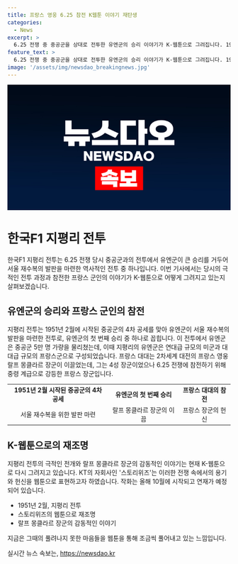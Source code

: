 ```yaml
---
title: 프랑스 영웅 6.25 참전 K웹툰 이야기 재탄생
categories:
  - News
excerpt: >
  6.25 전쟁 중 중공군을 상대로 전투한 유엔군의 승리 이야기가 K-웹툰으로 그려집니다. 1951년 2월, 양평군에서 프랑스군과 미군이 참전한 지평리 전투에서 유엔군이 큰 승리를 거두었습니다. 프랑스 장군이 이끈 프랑스 군대도 특별한 이야기를 갖고 있었죠. 이에 대한 내용이 웹툰으로 다시 그려지며, 자유 대한민국을 지켜낸 용기와 헌신이 재조명될 예정입니다. 현재 작화가 진행 중이며, 올해 10월에 연재될 예정입니다. K-웹툰으로 다가올 이야기에 관심이 쏠립니다. (단어수: 98)
feature_text: >
  6.25 전쟁 중 중공군을 상대로 전투한 유엔군의 승리 이야기가 K-웹툰으로 그려집니다. 1951년 2월, 양평군에서 프랑스군과 미군이 참전한 지평리 전투에서 유엔군이 큰 승리를 거두었습니다. 프랑스 장군이 이끈 프랑스 군대도 특별한 이야기를 갖고 있었죠. 이에 대한 내용이 웹툰으로 다시 그려지며, 자유 대한민국을 지켜낸 용기와 헌신이 재조명될 예정입니다. 현재 작화가 진행 중이며, 올해 10월에 연재될 예정입니다. K-웹툰으로 다가올 이야기에 관심이 쏠립니다. (단어수: 98)
image: '/assets/img/newsdao_breakingnews.jpg'
---
```


<p><img src="/assets/img/newsdao_breakingnews.jpg" alt="implanttips 속보" /></p>

<h1>한국F1 지평리 전투</h1>

<p data-ke-size="size16">한국F1 지평리 전투는 6.25 전쟁 당시 중공군과의 전투에서 유엔군이 큰 승리를 거두어 서울 재수복의 발판을 마련한 역사적인 전투 중 하나입니다. 이번 기사에서는 당시의 극적인 전투 과정과 참전한 프랑스 군인의 이야기가 K-웹툰으로 어떻게 그려지고 있는지 살펴보겠습니다.</p>

<h2 data-ke-size="size26">유엔군의 승리와 프랑스 군인의 참전</h2>

<p data-ke-size="size16">지평리 전투는 1951년 2월에 시작된 중공군의 4차 공세를 맞아 유엔군이 서울 재수복의 발판을 마련한 전투로, 유엔군의 첫 번째 승리 중 하나로 꼽힙니다. 이 전투에서 유엔군은 중공군 5만 명 가량을 물리쳤는데, 이때 지평리의 유엔군은 연대급 규모의 미군과 대대급 규모의 프랑스군으로 구성되었습니다. 프랑스 대대는 2차세계 대전의 프랑스 영웅 랄프 몽클라르 장군이 이끌었는데, 그는 4성 장군이었으나 6.25 전쟁에 참전하기 위해 중령 계급으로 강등한 프랑스 장군입니다.</p>

<table>
  <tr>
    <td style="text-align: center; height: 17px;"><b>1951년 2월 시작된 중공군의 4차 공세</b></td>
    <td style="text-align: center; height: 17px;"><b>유엔군의 첫 번째 승리</b></td>
    <td style="text-align: center; height: 17px;"><b>프랑스 대대의 참전</b></td>
  </tr>
  <tr>
    <td style="text-align: center; height: 17px;">서울 재수복을 위한 발판 마련</td>
    <td style="text-align: center; height: 17px;">랄프 몽클라르 장군의 이끔</td>
    <td style="text-align: center; height: 17px;">프랑스 장군의 헌신</td>
  </tr>
</table>

<h2 data-ke-size="size26">K-웹툰으로의 재조명</h2>

<p data-ke-size="size16">지평리 전투의 극적인 전개와 랄프 몽클라르 장군의 감동적인 이야기는 현재 K-웹툰으로 다시 그려지고 있습니다. KT의 자회사인 '스토리위즈'는 이러한 전쟁 속에서의 용기와 헌신을 웹툰으로 표현하고자 하였습니다. 작화는 올해 10월에 시작되고 연재가 예정되어 있습니다.</p>

<ul>
  <li>1951년 2월, 지평리 전투</li>
  <li>스토리위즈의 웹툰으로 재조명</li>
  <li>랄프 몽클라르 장군의 감동적인 이야기</li>
</ul>

<p data-ke-size="size16">지금은 그때의 풀려나지 못한 마음들을 웹툰을 통해 조금씩 풀어내고 있는 느낌입니다.</p>
실시간 뉴스 속보는, <a href="https://newsdao.kr" rel="dofollow">https://newsdao.kr</a>


